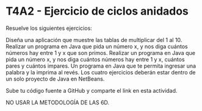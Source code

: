 # T4A2 - Ejercicio de ciclos anidados

Resuelve los siguientes ejercicios:

Diseña una aplicación que muestre las tablas de multiplicar del 1 al 10.
Realizar un programa en Java que pida un número x, y nos diga cuántos números hay entre 1 y x que son primos.
Realizar un programa en Java que pida un número x, y nos diga cuántos números hay entre 1 y x, cuántos pares y cuántos impares. 
Un programa en Java que te permita ingresar una palabra y la imprima al revés.
Los cuatro ejercicios deberán estar dentro de un solo proyecto de Java en NetBeans.

Sube tu código fuente a GitHub y comparte el link en esta actividad.

NO USAR LA METODOLOGÍA DE LAS 6D.
